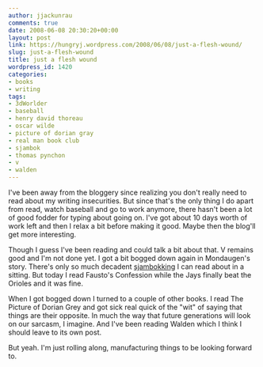 ```yaml
---
author: jjackunrau
comments: true
date: 2008-06-08 20:30:20+00:00
layout: post
link: https://hungryj.wordpress.com/2008/06/08/just-a-flesh-wound/
slug: just-a-flesh-wound
title: just a flesh wound
wordpress_id: 1420
categories:
- books
- writing
tags:
- 3dWorlder
- baseball
- henry david thoreau
- oscar wilde
- picture of dorian gray
- real man book club
- sjambok
- thomas pynchon
- v
- walden
---
```


I've been away from the bloggery since realizing you don't really need to read about my writing insecurities. But since that's the only thing I do apart from read, watch baseball and go to work anymore, there hasn't been a lot of good fodder for typing about going on. I've got about 10 days worth of work left and then I relax a bit before making it good. Maybe then the blog'll get more interesting.

Though I guess I've been reading and could talk a bit about that. V remains good and I'm not done yet. I  got a bit bogged down again in Mondaugen's story. There's only so much decadent [sjambokking](http://en.wikipedia.org/wiki/Sjambok) I can read about in a sitting. But today I read Fausto's Confession while the Jays finally beat the Orioles and it was fine.

When I got bogged down I turned to a couple of other books. I read The Picture of Dorian Grey and got sick real quick of the "wit" of saying that things are their opposite. In much the way that future generations will look on our sarcasm, I imagine. And I've been reading Walden which I think I should leave to its own post.

But yeah. I'm just rolling along, manufacturing things to be looking forward to.
